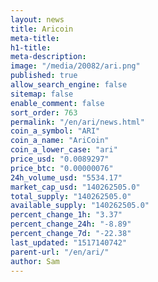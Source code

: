 ```yaml
---
layout: news
title: Aricoin
meta-title: 
h1-title: 
meta-description: 
image: "/media/20082/ari.png"
published: true
allow_search_engine: false
sitemap: false
enable_comment: false
sort_order: 763
permalink: "/en/ari/news.html"
coin_a_symbol: "ARI"
coin_a_name: "AriCoin"
coin_a_lower_case: "ari"
price_usd: "0.0089297"
price_btc: "0.00000076"
24h_volume_usd: "5534.17"
market_cap_usd: "140262505.0"
total_supply: "140262505.0"
available_supply: "140262505.0"
percent_change_1h: "3.37"
percent_change_24h: "-8.89"
percent_change_7d: "-22.38"
last_updated: "1517140742"
parent-url: "/en/ari/"
author: Sam
---
```


